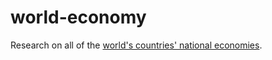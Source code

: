 world-economy
=============

Research on all of the [world's countries' national economies](http://en.wikipedia.org/wiki/World_economy).

